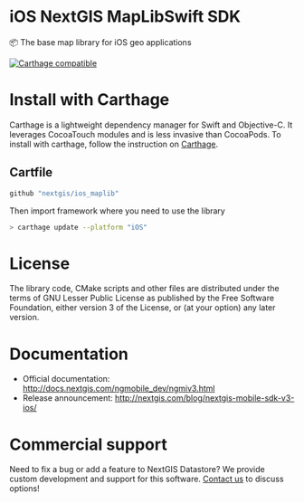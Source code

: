 # iOS NextGIS MapLibSwift SDK

:package: The base map library for iOS geo applications

[![Carthage compatible](https://img.shields.io/badge/Carthage-compatible-4BC51D.svg?style=flat)](https://github.com/Carthage/Carthage)

# Install with Carthage

Carthage is a lightweight dependency manager for Swift and Objective-C. It
leverages CocoaTouch modules and is less invasive than CocoaPods. To install with
carthage, follow the instruction on [Carthage](https://github.com/Carthage/Carthage/).

## Cartfile

```ruby
github "nextgis/ios_maplib"
```

Then import framework where you need to use the library

```bash
> carthage update --platform "iOS"
```

# License

The library code, CMake scripts and other files are distributed under the terms
of GNU Lesser Public License as published by the Free Software Foundation,
either version 3 of the License, or (at your option) any later version.

# Documentation

* Official documentation: http://docs.nextgis.com/ngmobile_dev/ngmiv3.html
* Release announcement: http://nextgis.com/blog/nextgis-mobile-sdk-v3-ios/

# Commercial support

Need to fix a bug or add a feature to NextGIS Datastore? We provide custom
development and support for this software.
[Contact us](http://nextgis.ru/en/contact/) to discuss options!
